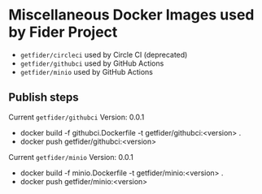 # Miscellaneous Docker Images used by Fider Project

- `getfider/circleci` used by Circle CI (deprecated)
- `getfider/githubci` used by GitHub Actions
- `getfider/minio` used by GitHub Actions

## Publish steps

Current `getfider/githubci` Version: 0.0.1

- docker build -f githubci.Dockerfile -t getfider/githubci:&lt;version&gt; .
- docker push getfider/githubci:&lt;version&gt;

Current `getfider/minio` Version: 0.0.1

- docker build -f minio.Dockerfile -t getfider/minio:&lt;version&gt; .
- docker push getfider/minio:&lt;version&gt;

